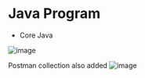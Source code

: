 # Java Program
- Core Java








![image](https://github.com/user-attachments/assets/31904088-858c-4710-82bb-aabb3f224072)



Postman collection also added 
![image](https://github.com/user-attachments/assets/384391bd-c9b1-49ee-9904-77bd935d3a3c)

